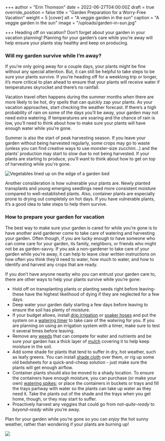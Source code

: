 +++
author = "Erin Thomson"
date = 2022-06-27T04:00:00Z
draft = true
override_position = false
title = "Garden Preparation for a Worry-Free Vacation"
weight = 5
[cover]
alt = "A veggie garden in the sun"
caption = "A veggie garden in the sun"
image = "/uploads/garden-in-sun.jpg"

+++
Heading off on vacation? Don’t forget about your garden in your vacation planning! Planning for your garden’s care while you’re away will help ensure your plants stay healthy and keep on producing.

### Will my garden survive while I’m away?

If you’re only going away for a couple days, your plants might be fine without any special attention. But, it can still be helpful to take steps to be sure your plants survive. If you’re heading off for a weeklong trip or longer, it’s more critical to plan ahead to ensure that your plants will receive water if temperatures skyrocket and there’s no rainfall.

Vacation travel often happens during the summer months when there are more likely to be hot, dry spells that can quickly zap your plants. As your vacation approaches, start checking the weather forecast. If there’s a high probability of rain on some of the days you’ll be away, your garden may not need extra watering. If temperatures are soaring and the chance of rain is low, you’ll need to think about how to make sure your plants will have enough water while you’re gone.

Summer is also the start of peak harvesting season. If you leave your garden without being harvested regularly, some crops may go to waste (unless you can find creative ways to use monster-size zucchini…) and the plants’ production may start to slow due to not being harvested. If your plants are starting to produce, you’ll want to think about how to get on top of harvesting while you're gone.

![Vegetables lined up on the edge of a garden bed](/uploads/garden-harvest.jpg)

Another consideration is how vulnerable your plants are. Newly planted transplants and young emerging seedlings need more consistent moisture compared to well-established plants. Also, container plants are especially prone to drying out completely on hot days. If you have vulnerable plants, it’s a good idea to take steps to help them survive.

### How to prepare your garden for vacation

The best way to make sure your garden is cared for while you’re gone is to have another avid gardener come to take care of watering and harvesting your garden. Often though, if you are lucky enough to have someone who can come care for your garden, its family, neighbors, or friends who might not be as garden-savvy. If you ask a non-gardener to take care of your garden while you’re away, it can help to leave clear written instructions on how often you think they’d need to water, how much to water, and how to identify and harvest any crops that are ready.

If you don’t have anyone nearby who you can entrust your garden care to, there are other ways to help your plants survive while you’re gone:

* Hold off on transplanting plants or planting seeds right before leaving- these have the highest likelihood of dying if they are neglected for a few days.
* Deep water your garden daily starting a few days before leaving to ensure the soil has plenty of moisture.
* If your budget allows, install [drip irrigation](https://www.amazon.com/s?k=drip+irrigation&tag=planter05-20) or [soaker hoses](https://www.amazon.com/s?k=soaker+hose&tag=planter05-20) and put the system on a [watering timer](https://www.amazon.com/s?k=watering+timer&tag=planter05-20) to take care of the watering for you. If you are planning on using an irrigation system with a timer, make sure to test it several times before leaving.
* Remove any [weeds](https://blog.planter.garden/posts/garden-weeds-stem-the-spread/) that can compete for water and nutrients and be sure your garden has a thick layer of [mulch](https://blog.planter.garden/posts/mulching-a-must-for-your-garden/) covering it to help keep moisture in the soil.
* Add some shade for plants that tend to suffer in dry, hot weather, such as leafy greens. You can install [shade cloth](https://www.amazon.com/s?k=shade+cloth&tag=planter05-20) over them, or rig up some old bedsheets for a quick-and-cheap solution - just make sure the plants will get enough airflow.
* Container plants should also be moved to a shady location. To ensure the containers have enough moisture, you can purchase (or make your own) [watering spikes](https://www.amazon.com/s?k=watering+spikes&tag=planter05-20); or place the containers in buckets or trays and fill the trays partway with water so the plants can take up water as they need it. Take the plants out of the shade and the trays when you get home, though, or they may start to suffer.
* Proactively harvest any veggies that could go from _not-quite-ready_ to _beyond-ready_ while you’re away.

Plan for your garden while you’re gone so you can _enjoy_ the hot sunny weather, rather than wondering if your plants are burning up!

![](/uploads/beachfront-view.jpg)